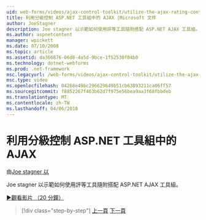 ```yaml
---
uid: web-forms/videos/ajax-control-toolkit/utilize-the-ajax-rating-control-in-the-aspnet-toolkit
title: 利用分級控制 ASP.NET 工具組中的 AJAX |Microsoft 文件
author: JoeStagner
description: Joe stagner 以示範如何使用評等工具隨附搭配 ASP.NET AJAX 工具組。
ms.author: aspnetcontent
manager: wpickett
ms.date: 07/10/2008
ms.topic: article
ms.assetid: da366876-06d8-4a5d-9bce-1f52530f04b0
ms.technology: dotnet-webforms
ms.prod: .net-framework
msc.legacyurl: /web-forms/videos/ajax-control-toolkit/utilize-the-ajax-rating-control-in-the-aspnet-toolkit
msc.type: video
ms.openlocfilehash: 04268e49bc296629649b51cb63893211ca06ff57
ms.sourcegitcommit: f8852267f463b62d7f975e56bea9aa3f68fbbdeb
ms.translationtype: MT
ms.contentlocale: zh-TW
ms.lasthandoff: 04/06/2018
---
```

<a name="utilize-the-ajax-rating-control-in-the-aspnet-toolkit"></a>利用分級控制 ASP.NET 工具組中的 AJAX
====================
由[Joe stagner 以](https://github.com/JoeStagner)

Joe stagner 以示範如何使用評等工具隨附搭配 ASP.NET AJAX 工具組。

[&#9654;觀看影片 （20 分鐘）](https://channel9.msdn.com/Blogs/ASP-NET-Site-Videos/utilize-the-ajax-rating-control-in-the-aspnet-toolkit)

> [!div class="step-by-step"]
> [上一頁](how-do-i-the-ajax-toolkit-reorder-control.md)
> [下一頁](control-extenders.md)
